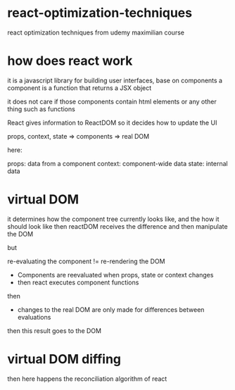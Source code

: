 # react-optimization-techniques
react optimization techniques from udemy maximilian course

# how does react work

it is a javascript library for building user interfaces, base on components
a component is a function that returns a JSX object

it does not care if those components contain html elements or any other thing such as functions

React gives information to ReactDOM so it decides how to update the UI

props, context, state => components => real DOM 

here:

props: data from a component
context: component-wide data
state: internal data

# virtual DOM

it determines how the component tree currently looks like, and the how it should look like
then reactDOM receives the difference and then manipulate the DOM

but 

re-evaluating the component != re-rendering the DOM

- Components are reevaluated when props, state or context changes
- then react executes component functions

then

- changes to the real DOM are only made for differences between evaluations

then this result goes to the DOM

# virtual DOM diffing

then here happens the reconciliation algorithm of react


